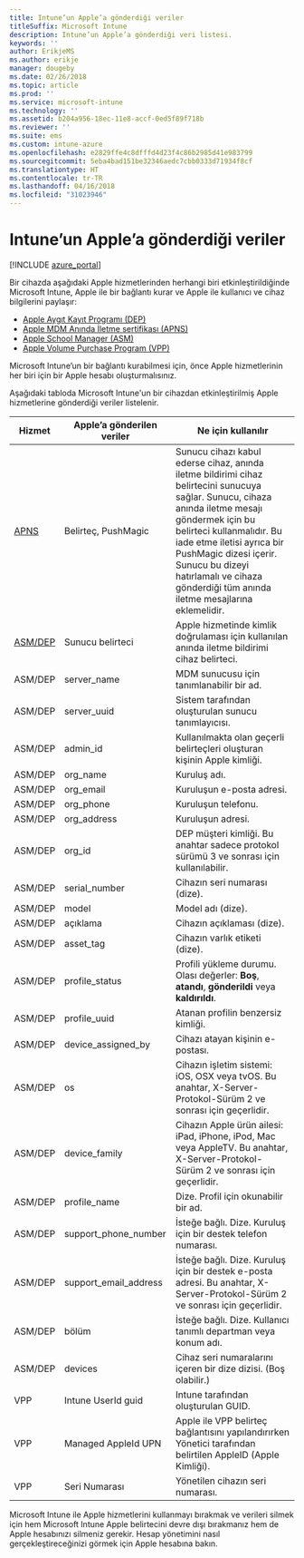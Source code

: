 ```yaml
---
title: Intune’un Apple’a gönderdiği veriler
titleSuffix: Microsoft Intune
description: Intune’un Apple’a gönderdiği veri listesi.
keywords: ''
author: ErikjeMS
ms.author: erikje
manager: dougeby
ms.date: 02/26/2018
ms.topic: article
ms.prod: ''
ms.service: microsoft-intune
ms.technology: ''
ms.assetid: b204a956-18ec-11e8-accf-0ed5f89f718b
ms.reviewer: ''
ms.suite: ems
ms.custom: intune-azure
ms.openlocfilehash: e2829ffe4c8dfffd4d23f4c86b2985d41e983799
ms.sourcegitcommit: 5eba4bad151be32346aedc7cbb0333d71934f8cf
ms.translationtype: HT
ms.contentlocale: tr-TR
ms.lasthandoff: 04/16/2018
ms.locfileid: "31023946"
---
```

# <a name="data-intune-sends-to-apple"></a>Intune’un Apple’a gönderdiği veriler

[!INCLUDE [azure_portal](./includes/azure_portal.md)]

Bir cihazda aşağıdaki Apple hizmetlerinden herhangi biri etkinleştirildiğinde Microsoft Intune, Apple ile bir bağlantı kurar ve Apple ile kullanıcı ve cihaz bilgilerini paylaşır: 

- [Apple Aygıt Kayıt Programı (DEP)](device-enrollment-program-enroll-ios.md)
- [Apple MDM Anında İletme sertifikası (APNS)](apple-mdm-push-certificate-get.md)
- [Apple School Manager (ASM)](https://docs.microsoft.com/schooldatasync/apple-school-manager-integration-with-intune-for-education-and-school-data-sync)
- [Apple Volume Purchase Program (VPP)](vpp-apps-ios.md)

Microsoft Intune’un bir bağlantı kurabilmesi için, önce Apple hizmetlerinin her biri için bir Apple hesabı oluşturmalısınız.

Aşağıdaki tabloda Microsoft Intune'un bir cihazdan etkinleştirilmiş Apple hizmetlerine gönderdiği veriler listelenir. 

| Hizmet | Apple’a gönderilen veriler | Ne için kullanılır |
|---|---| ---|
| [APNS](https://developer.apple.com/library/content/documentation/Miscellaneous/Reference/MobileDeviceManagementProtocolRef/3-MDM_Protocol/MDM_Protocol.html#//apple_ref/doc/uid/TP40017387-CH3-SW2) | Belirteç, PushMagic | Sunucu cihazı kabul ederse cihaz, anında iletme bildirimi cihaz belirtecini sunucuya sağlar. Sunucu, cihaza anında iletme mesajı göndermek için bu belirteci kullanmalıdır. Bu iade etme iletisi ayrıca bir PushMagic dizesi içerir. Sunucu bu dizeyi hatırlamalı ve cihaza gönderdiği tüm anında iletme mesajlarına eklemelidir. |
| [ASM/DEP](https://developer.apple.com/library/content/documentation/Miscellaneous/Reference/MobileDeviceManagementProtocolRef/3-MDM_Protocol/MDM_Protocol.html#//apple_ref/doc/uid/TP40017387-CH3-SW2) | Sunucu belirteci | Apple hizmetinde kimlik doğrulaması için kullanılan anında iletme bildirimi cihaz belirteci. |
| ASM/DEP | server_name | MDM sunucusu için tanımlanabilir bir ad. |
| ASM/DEP | server_uuid | Sistem tarafından oluşturulan sunucu tanımlayıcısı. |
| ASM/DEP | admin_id | Kullanılmakta olan geçerli belirteçleri oluşturan kişinin Apple kimliği. |
| ASM/DEP | org_name | Kuruluş adı. |
| ASM/DEP | org_email | Kuruluşun e-posta adresi. |
| ASM/DEP | org_phone | Kuruluşun telefonu. |
| ASM/DEP | org_address | Kuruluşun adresi. |
| ASM/DEP | org_id | DEP müşteri kimliği. Bu anahtar sadece protokol sürümü 3 ve sonrası için kullanılabilir. |
| ASM/DEP | serial_number | Cihazın seri numarası (dize). |
| ASM/DEP | model | Model adı (dize). |
| ASM/DEP | açıklama | Cihazın açıklaması (dize). |
| ASM/DEP | asset_tag | Cihazın varlık etiketi (dize). |
| ASM/DEP | profile_status | Profili yükleme durumu. Olası değerler: **Boş**, **atandı**, **gönderildi** veya **kaldırıldı**. |
| ASM/DEP | profile_uuid | Atanan profilin benzersiz kimliği. |
| ASM/DEP | device_assigned_by | Cihazı atayan kişinin e-postası. |
| ASM/DEP | os | Cihazın işletim sistemi: iOS, OSX veya tvOS. Bu anahtar, X-Server-Protokol-Sürüm 2 ve sonrası için geçerlidir. |
| ASM/DEP | device_family | Cihazın Apple ürün ailesi: iPad, iPhone, iPod, Mac veya AppleTV. Bu anahtar, X-Server-Protokol-Sürüm 2 ve sonrası için geçerlidir. |
| ASM/DEP | profile_name | Dize. Profil için okunabilir bir ad. |
| ASM/DEP | support_phone_number | İsteğe bağlı. Dize. Kuruluş için bir destek telefon numarası. |
| ASM/DEP | support_email_address | İsteğe bağlı. Dize. Kuruluş için bir destek e-posta adresi. Bu anahtar, X-Server-Protokol-Sürüm 2 ve sonrası için geçerlidir. |
| ASM/DEP | bölüm | İsteğe bağlı. Dize. Kullanıcı tanımlı departman veya konum adı. |
| ASM/DEP | devices | Cihaz seri numaralarını içeren bir dize dizisi. (Boş olabilir.) |
| VPP | Intune UserId guid | Intune tarafından oluşturulan GUID. |
| VPP | Managed AppleId UPN | Apple ile VPP belirteç bağlantısını yapılandırırken Yönetici tarafından belirtilen AppleID (Apple Kimliği). |
| VPP | Seri Numarası | Yönetilen cihazın seri numarası. |

Microsoft Intune ile Apple hizmetlerini kullanmayı bırakmak ve verileri silmek için hem Microsoft Intune Apple belirtecini devre dışı bırakmanız hem de Apple hesabınızı silmeniz gerekir. Hesap yönetimini nasıl gerçekleştireceğinizi görmek için Apple hesabına bakın.


